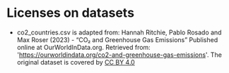 # Licenses on datasets

- co2_countries.csv is adapted from: Hannah Ritchie, Pablo Rosado and Max Roser (2023) - “CO₂ and Greenhouse Gas Emissions” Published online at OurWorldInData.org. Retrieved from: 'https://ourworldindata.org/co2-and-greenhouse-gas-emissions'. The original dataset is covered by [CC BY 4.0](https://creativecommons.org/licenses/by/4.0/)